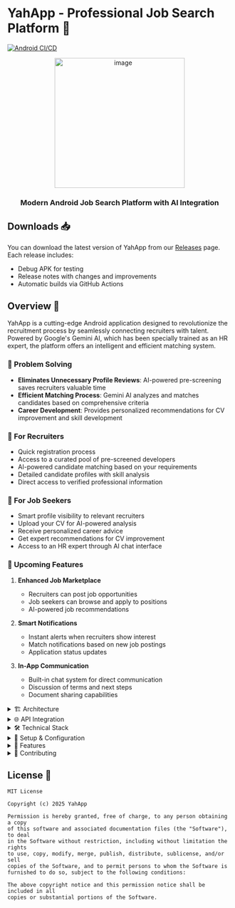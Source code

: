 # YahApp - Professional Job Search Platform 🚀

[![Android CI/CD](https://github.com/DGOSalazar/yahApp/actions/workflows/android.yml/badge.svg)](https://github.com/DGOSalazar/yahApp/actions/workflows/android.yml)

<div align="center">
  <img width="292" alt="image" src="https://github.com/user-attachments/assets/97af0d84-6a84-4e02-ae30-c6f01b9a574b" />

  <h3>Modern Android Job Search Platform with AI Integration</h3>
</div>

## Downloads 📥

You can download the latest version of YahApp from our [Releases](https://github.com/DGOSalazar/yahApp/releases) page. Each release includes:
- Debug APK for testing
- Release notes with changes and improvements
- Automatic builds via GitHub Actions

## Overview 📱

YahApp is a cutting-edge Android application designed to revolutionize the recruitment process by seamlessly connecting recruiters with talent. Powered by Google's Gemini AI, which has been specially trained as an HR expert, the platform offers an intelligent and efficient matching system.

### 🎯 Problem Solving

- **Eliminates Unnecessary Profile Reviews**: AI-powered pre-screening saves recruiters valuable time
- **Efficient Matching Process**: Gemini AI analyzes and matches candidates based on comprehensive criteria
- **Career Development**: Provides personalized recommendations for CV improvement and skill development

### 👥 For Recruiters

- Quick registration process
- Access to a curated pool of pre-screened developers
- AI-powered candidate matching based on your requirements
- Detailed candidate profiles with skill analysis
- Direct access to verified professional information

### 🚀 For Job Seekers

- Smart profile visibility to relevant recruiters
- Upload your CV for AI-powered analysis
- Receive personalized career advice
- Get expert recommendations for CV improvement
- Access to an HR expert through AI chat interface

### 🔮 Upcoming Features

1. **Enhanced Job Marketplace**
   - Recruiters can post job opportunities
   - Job seekers can browse and apply to positions
   - AI-powered job recommendations

2. **Smart Notifications**
   - Instant alerts when recruiters show interest
   - Match notifications based on new job postings
   - Application status updates

3. **In-App Communication**
   - Built-in chat system for direct communication
   - Discussion of terms and next steps
   - Document sharing capabilities

<details>
<summary>🏗️ Architecture</summary>

### Clean Architecture Implementation

```
com.cortech.yahapp/
├── core/                          # Core functionality shared across features
│   ├── data/                      # Data layer implementation
│   │   ├── api/                   # API interfaces and services
│   │   ├── local/                 # Local storage implementations
│   │   ├── model/                 # Data models and DTOs
│   │   │   ├── auth/              # Authentication models
│   │   │   └── recommendation/    # Recommendation models
│   │   └── repository/            # Repository implementations
│   ├── di/                        # Dependency injection modules
│   ├── domain/                    # Business logic & use cases
│   │   ├── model/                 # Domain models
│   │   │   ├── auth/              # Authentication domain models
│   │   │   └── chat/              # Chat domain models
│   │   ├── repository/            # Repository interfaces
│   │   └── usecase/               # Use cases by feature
│   │       ├── auth/              # Authentication use cases
│   │       ├── chat/              # Chat use cases
│   │       └── profile/           # Profile use cases
│   ├── navigation/                # Navigation components
│   ├── presentation/              # Shared UI components
│   │   ├── components/            # Reusable composables
│   │   └── theme/                 # App theming
│   └── utils/                     # Utility classes
└── features/                      # Feature modules
    ├── home/                      # Home feature
    │   ├── model/                 # Feature-specific models
    │   │   └── state/             # UI state management
    │   ├── screen/                # UI screens
    │   │   └── component/         # Screen-specific components
    │   └── viewmodel/             # ViewModels
    ├── profile/                   # Profile management
    │   ├── model/                 # Profile models
    │   ├── view/                  # Profile UI
    │   │   └── component/         # Profile components
    │   └── viewmodel/             # Profile ViewModels
    ├── register/                  # User registration
    │   ├── model/                 # Registration models
    │   ├── view/                  # Registration UI
    │   └── viewmodel/             # Registration ViewModels
    └── splash/                    # App initialization
        ├── model/                 # Splash models
        ├── view/                  # Splash screen
        └── viewmodel/             # Splash ViewModels
```

### Architecture Flow Diagram

```mermaid
graph TD
    subgraph Presentation Layer
        UI[UI Components] --> |State & Events| VM[ViewModels]
        VM --> |UI State| UI
    end
    
    subgraph Domain Layer
        VM --> |Execute| UC[Use Cases]
        UC --> |Domain Models| VM
        UC --> |Repository Interface| R[Repositories]
    end
    
    subgraph Data Layer
        R --> |Implementation| RI[Repository Impl]
        RI --> |DTOs| API[API Service]
        RI --> |Local Data| LS[Local Storage]
        API --> |Network| BE[Backend Services]
        BE --> |Response| API
        API --> |Mapped Models| RI
        LS --> |Cached Data| RI
    end
    
    style Presentation Layer fill:#e1f5fe,stroke:#01579b
    style Domain Layer fill:#f3e5f5,stroke:#4a148c
    style Data Layer fill:#e8f5e9,stroke:#1b5e20
```
</details>

<details>
<summary>🌐 API Integration</summary>

### External Services

1. **User Authentication & Profile API**
   ```
   Base URL: https://hackaton-rails-api.duckdns.org:3000
   Endpoints:
   - GET /users/?name={user_name}
   - POST /users/
   ```

2. **Job Positions API**
   ```
   Base URL: https://api-ai-solution.vercel.app
   Endpoints:
   - GET /jobs/recommended
   - POST /jobs/position
   ```

3. **Google Gemini AI Integration**
   - CV Analysis
   - Job Recommendations
   - Natural Language Chat

</details>

<details>
<summary>🛠️ Technical Stack</summary>

### Core Technologies

- **UI Framework**: Jetpack Compose
- **Architecture**: MVVM + Clean Architecture
- **Dependency Injection**: Hilt
- **Networking**: Retrofit 2.9.0 + OkHttp 4.12.0
- **JSON Parsing**: Gson 2.10.1
- **Async Operations**: Kotlin Coroutines & Flow
- **Local Storage**: SharedPreferences
- **AI Integration**: Google Gemini

### Key Features

- Material 3 Design
- Dark/Light Theme Support
- PDF Processing
- Real-time Chat
- AI-powered Job Matching
- Profile Management
- Secure Authentication

</details>

<details>
<summary>🔧 Setup & Configuration</summary>

### Prerequisites

- Android Studio Hedgehog or later
- JDK 17
- Android SDK 34
- Kotlin 1.9.0

### Configuration

1. Clone the repository
   ```bash
   git clone https://github.com/yourusername/yahapp.git
   ```

2. Add your API keys in local.properties:
   ```properties
   GEMINI_API_KEY=your_api_key_here
   ```

3. Sync project with Gradle files

4. Run the app on an emulator or device

</details>

<details>
<summary>📱 Features</summary>

### Core Functionality

1. **Authentication**
   - User Registration
   - Profile Management
   - Role-based Access (HR/Employee)

2. **Job Search**
   - AI-powered Job Recommendations
   - CV Upload & Analysis
   - Position Matching

3. **HR Tools**
   - Job Position Creation
   - Candidate Search
   - CV Review

4. **Chat Interface**
   - Natural Language Interaction
   - Job-related Queries
   - CV Analysis Results

### Screenshots

[Screenshots will be added here]

</details>

<details>
<summary>👥 Contributing</summary>

We welcome contributions! Please follow these steps:

1. Fork the repository
2. Create a feature branch
3. Commit your changes
4. Push to the branch
5. Open a Pull Request

Please ensure your code follows our coding standards and includes appropriate tests.

</details>

## License 📄

```
MIT License

Copyright (c) 2025 YahApp

Permission is hereby granted, free of charge, to any person obtaining a copy
of this software and associated documentation files (the "Software"), to deal
in the Software without restriction, including without limitation the rights
to use, copy, modify, merge, publish, distribute, sublicense, and/or sell
copies of the Software, and to permit persons to whom the Software is
furnished to do so, subject to the following conditions:

The above copyright notice and this permission notice shall be included in all
copies or substantial portions of the Software.
```
